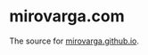 # mirovarga.com

The source
for [mirovarga.github.io](https://github.com/mirovarga/mirovarga.github.io).
